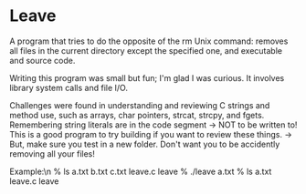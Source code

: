 # Leave
A program that tries to do the opposite of the rm Unix command: removes all files in the current directory except the specified one, and executable and source code.

Writing this program was small but fun; I'm glad I was curious.
It involves library system calls and file I/O. 

Challenges were found in understanding and reviewing C strings and method use, such as arrays, char pointers, strcat, strcpy, and fgets. Remembering string literals are in the code segment -> NOT to be written to!
This is a good program to try building if you want to review these things. 
-> But, make sure you test in a new folder. Don't want you to be accidently removing all your files!

Example:\n
% ls
a.txt b.txt c.txt leave.c leave
% ./leave a.txt
% ls
a.txt leave.c leave

